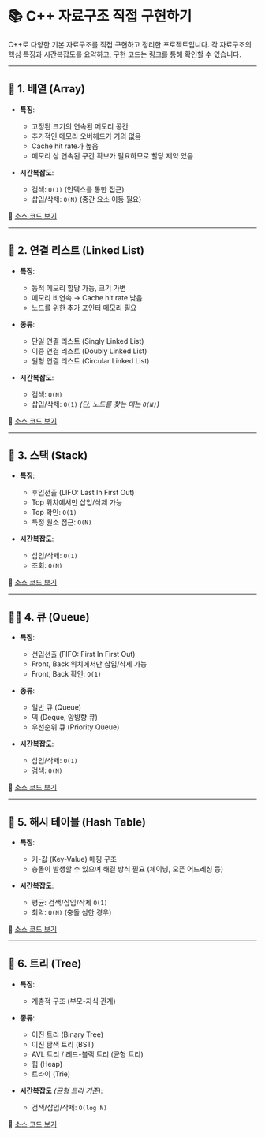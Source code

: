 # 📚 C++ 자료구조 직접 구현하기

C++로 다양한 기본 자료구조를 직접 구현하고 정리한 프로젝트입니다. 각 자료구조의 핵심 특징과 시간복잡도를 요약하고, 구현 코드는 링크를 통해 확인할 수 있습니다.

---

## 📌 1. 배열 (Array)

- **특징**:
  - 고정된 크기의 연속된 메모리 공간
  - 추가적인 메모리 오버헤드가 거의 없음
  - Cache hit rate가 높음
  - 메모리 상 연속된 구간 확보가 필요하므로 할당 제약 있음

- **시간복잡도**:
  - 검색: `O(1)` (인덱스를 통한 접근)
  - 삽입/삭제: `O(N)` (중간 요소 이동 필요)

🔗 [소스 코드 보기](https://github.com/kimkyungjae1112/DataStruct/blob/master/src/Array.h)

---

## 🔗 2. 연결 리스트 (Linked List)

- **특징**:
  - 동적 메모리 할당 가능, 크기 가변
  - 메모리 비연속 → Cache hit rate 낮음
  - 노드를 위한 추가 포인터 메모리 필요

- **종류**:
  - 단일 연결 리스트 (Singly Linked List)
  - 이중 연결 리스트 (Doubly Linked List)
  - 원형 연결 리스트 (Circular Linked List)

- **시간복잡도**:
  - 검색: `O(N)`
  - 삽입/삭제: `O(1)` *(단, 노드를 찾는 데는 `O(N)`)*
  
🔗 [소스 코드 보기](https://github.com/kimkyungjae1112/DataStruct/blob/master/src/List.h)

---

## 🥞 3. 스택 (Stack)

- **특징**:
  - 후입선출 (LIFO: Last In First Out)
  - Top 위치에서만 삽입/삭제 가능
  - Top 확인: `O(1)`  
  - 특정 원소 접근: `O(N)`

- **시간복잡도**:
  - 삽입/삭제: `O(1)`
  - 조회: `O(N)`

🔗 [소스 코드 보기](https://github.com/kimkyungjae1112/DataStruct/blob/master/src/Stack.h)

---

## 🚶‍♂️ 4. 큐 (Queue)

- **특징**:
  - 선입선출 (FIFO: First In First Out)
  - Front, Back 위치에서만 삽입/삭제 가능
  - Front, Back 확인: `O(1)` 
  
- **종류**:
  - 일반 큐 (Queue)
  - 덱 (Deque, 양방향 큐)
  - 우선순위 큐 (Priority Queue)

- **시간복잡도**:
  - 삽입/삭제: `O(1)`
  - 검색: `O(N)`

🔗 [소스 코드 보기](https://github.com/kimkyungjae1112/DataStruct/blob/master/src/Queue.h)

---

## 🔑 5. 해시 테이블 (Hash Table)

- **특징**:
  - 키-값 (Key-Value) 매핑 구조
  - 충돌이 발생할 수 있으며 해결 방식 필요 (체이닝, 오픈 어드레싱 등)

- **시간복잡도**:
  - 평균: 검색/삽입/삭제 `O(1)`
  - 최악: `O(N)` (충돌 심한 경우)

🔗 [소스 코드 보기](#)

---

## 🌳 6. 트리 (Tree)

- **특징**:
  - 계층적 구조 (부모-자식 관계)

- **종류**:
  - 이진 트리 (Binary Tree)
  - 이진 탐색 트리 (BST)
  - AVL 트리 / 레드-블랙 트리 (균형 트리)
  - 힙 (Heap)
  - 트라이 (Trie)

- **시간복잡도** *(균형 트리 기준)*:
  - 검색/삽입/삭제: `O(log N)`

🔗 [소스 코드 보기](https://github.com/kimkyungjae1112/DataStruct/blob/master/src/BinarySearchTree.h)
